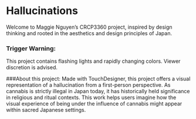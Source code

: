 # Hallucinations
Welcome to Maggie Nguyen’s CRCP3360 project, inspired by design thinking and rooted in the aesthetics and design principles of Japan.

### Trigger Warning: 
This project contains flashing lights and rapidly changing colors. Viewer discretion is advised. 

###About this project: 
Made with TouchDesigner, this project offers a visual representation of a hallucination from a first-person perspective. As cannabis is strictly illegal in Japan today, it has historically held significance in religious and ritual contexts. This work helps users imagine how the visual experience of being under the influence of cannabis might appear within sacred Japanese settings. 
